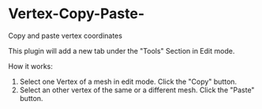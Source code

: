 # Vertex-Copy-Paste-
Copy and paste vertex coordinates

This plugin will add a new tab under the "Tools" Section in Edit mode.

How it works:
1. Select one Vertex of a mesh in edit mode. Click the "Copy" button.
2. Select an other vertex of the same or a different mesh. Click the "Paste" button.
